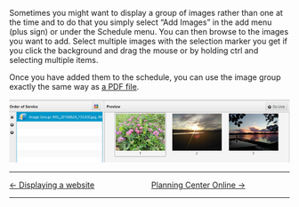 Sometimes you might want to display a group of images rather than one at
the time and to do that you simply select “Add Images” in the add menu
(plus sign) or under the Schedule menu. You can then browse to the
images you want to add. Select multiple images with the selection marker
you get if you click the background and drag the mouse or by holding
ctrl and selecting multiple items.

Once you have added them to the schedule, you can use the image group
exactly the same way as [a PDF file](Displaying_a_PDF "Displaying a PDF").

![](Image_group_example.png)

-----



[← Displaying a website](Displaying_a_website "Displaying a website")
&nbsp;&nbsp;&nbsp;&nbsp;&nbsp;&nbsp;&nbsp;&nbsp;&nbsp;&nbsp;&nbsp;&nbsp;&nbsp;&nbsp;&nbsp;&nbsp;&nbsp;&nbsp;&nbsp;&nbsp;&nbsp;&nbsp;&nbsp;&nbsp; [Planning Center Online
→](Planning_Center_Online "Planning Center Online")

---
